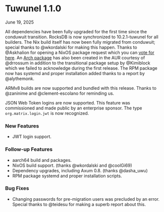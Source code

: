# Tuwunel 1.1.0

June 19, 2025

All dependencies have been fully upgraded for the first time since the conduwuit transition. RocksDB is now synchronized to 10.2.1-tuwunel for all builders. The Nix build itself has now been fully migrated from conduwuit; special thanks to @wkordalski for making this happen. Thanks to @Askhalion for opening a NixOS package request which you can [vote for here](https://github.com/NixOS/nixpkgs/issues/415469). An [Arch package](https://aur.archlinux.org/packages/tuwunel) has also been created in the AUR courtesy of @drrossum in addition to the transitional package setup by @Kimiblock which we failed to acknowledge during the first release. The RPM package now has systemd and proper installation added thanks to a report by @alythemonk.

ARMv8 builds are now supported and bundled with this release. Thanks to @zaninime and @clement-escolano for reminding us.

JSON Web Token logins are now supported. This feature was commissioned and made public by an enterprise sponsor. The type `org.matrix.login.jwt` is now recognized.

### New Features

- JWT login support.

### Follow-up Features

- aarch64 build and packages.
- NixOS build support. (thanks @wkordalski and @coolGi69)
- Dependency upgrades, including Axum 0.8. (thanks @dasha_uwu)
- RPM package systemd and proper installation scripts.

### Bug Fixes

- Changing passwords for pre-migration users was precluded by an error.
Special thanks to @teidesu for making a superb report about this.
